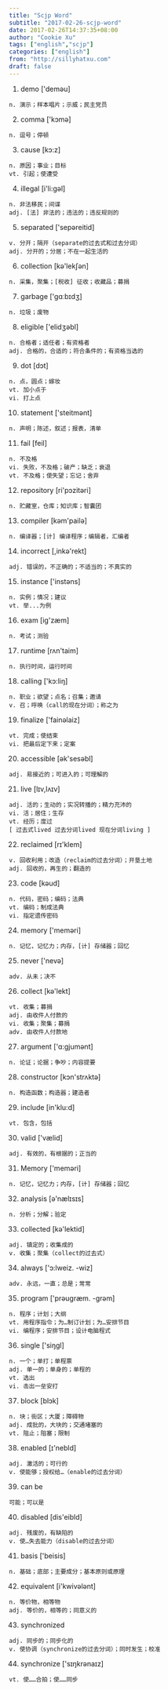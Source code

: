 ```yaml
---
title: "Scjp Word"
subtitle: "2017-02-26-scjp-word"
date: 2017-02-26T14:37:35+08:00
author: "Cookie Xu"
tags: ["english","scjp"]
categories: ["english"]
from: "http://sillyhatxu.com"
draft: false
---
```


1. demo  ['deməu]
```
n. 演示；样本唱片；示威；民主党员
```
2. comma  ['kɔmə]
```
n. 逗号；停顿
```
3. cause  [kɔ:z]
```
n. 原因；事业；目标
vt. 引起；使遭受
```
4. illegal  [i'li:gəl]
```
n. 非法移民；间谍
adj. [法] 非法的；违法的；违反规则的
```
5. separated  ['sepəreitid]
```
v. 分开；隔开（separate的过去式和过去分词）
adj. 分开的；分居；不在一起生活的
```
6. collection  [kə'lekʃən]
```
n. 采集，聚集；[税收] 征收；收藏品；募捐
```
7. garbage  ['gɑːbɪdʒ]
```
n. 垃圾；废物
```
8. eligible  ['elidʒəbl]
```
n. 合格者；适任者；有资格者
adj. 合格的，合适的；符合条件的；有资格当选的
```
9. dot  [dɔt]
```
n. 点，圆点；嫁妆
vt. 加小点于
vi. 打上点
```
10. statement  ['steitmənt]
```
n. 声明；陈述，叙述；报表，清单
```
11. fail  [feil]
```
n. 不及格
vi. 失败，不及格；破产；缺乏；衰退
vt. 不及格；使失望；忘记；舍弃
```
12. repository  [ri'pɔzitəri]
```
n. 贮藏室，仓库；知识库；智囊团
```
13. compiler  [kəm'pailə]
```
n. 编译器；[计] 编译程序；编辑者，汇编者
```
14. incorrect  [,inkə'rekt]
```
adj. 错误的，不正确的；不适当的；不真实的
```
15. instance  ['instəns]
```
n. 实例；情况；建议
vt. 举...为例
```
16. exam  [iɡ'zæm]
```
n. 考试；测验
```
17. runtime  [rʌn'taim]
```
n. 执行时间，运行时间
```
18. calling  ['kɔ:liŋ]
```
n. 职业；欲望；点名；召集；邀请
v. 召；呼唤（call的现在分词）；称之为
```
19. finalize  ['fainəlaiz]
```
vt. 完成；使结束
vi. 把最后定下来；定案
```
20. accessible  [ək'sesəbl]
```
adj. 易接近的；可进入的；可理解的
```
21. live  [lɪv,lʌɪv]
```
adj. 活的；生动的；实况转播的；精力充沛的
vi. 活；居住；生存
vt. 经历；度过
[ 过去式lived 过去分词lived 现在分词living ]
```
22. reclaimed  [rɪ'klem]
```
v. 回收利用；改造（reclaim的过去分词）；开垦土地
adj. 回收的，再生的；翻造的
```
23. code  [kəud]
```
n. 代码，密码；编码；法典
vt. 编码；制成法典
vi. 指定遗传密码
```
24. memory  ['meməri]
```
n. 记忆，记忆力；内存，[计] 存储器；回忆
```
25. never  ['nevə]
```
adv. 从未；决不
```
26. collect  [kə'lekt]
```
vt. 收集；募捐
adj. 由收件人付款的
vi. 收集；聚集；募捐
adv. 由收件人付款地
```
27. argument  ['ɑ:ɡjumənt]
```
n. 论证；论据；争吵；内容提要
```
28. constructor  [kɔn'strʌktə]
```
n. 构造函数；构造器；建造者
```
29. include  [in'klu:d]
```
vt. 包含，包括
```
30. valid  ['vælid]
```
adj. 有效的，有根据的；正当的
```
31. Memory  ['meməri]
```
n. 记忆，记忆力；内存，[计] 存储器；回忆
```
32. analysis  [ə'nælɪsɪs]
```
n. 分析；分解；验定
```
33. collected  [kə'lektid]
```
adj. 镇定的；收集成的
v. 收集；聚集（collect的过去式）
```
34. always  ['ɔ:lweiz. -wiz]
```
adv. 永远，一直；总是；常常
```
35. program  ['prəuɡræm. -ɡrəm]
```
n. 程序；计划；大纲
vt. 用程序指令；为…制订计划；为…安排节目
vi. 编程序；安排节目；设计电脑程式
```
36. single  ['siŋɡl]
```
n. 一个；单打；单程票
adj. 单一的；单身的；单程的
vt. 选出
vi. 击出一垒安打
```
37. block  [blɔk]
```
n. 块；街区；大厦；障碍物
adj. 成批的，大块的；交通堵塞的
vt. 阻止；阻塞；限制
```
38. enabled  [ɪ'nebld]
```
adj. 激活的；可行的
v. 使能够；授权给…（enable的过去分词）
```
39. can be
``` 
可能；可以是
```
40. disabled  [dis'eibld]
```
adj. 残废的，有缺陷的
v. 使…失去能力（disable的过去分词）
```
41. basis  ['beisis]
```
n. 基础；底部；主要成分；基本原则或原理
```
42. equivalent  [i'kwivələnt]
```
n. 等价物，相等物
adj. 等价的，相等的；同意义的
```
43. synchronized
``` 
adj. 同步的；同步化的
v. 使协调（synchronize的过去分词）；同时发生；校准
```
44. synchronize  ['sɪŋkrənaɪz]
```
vt. 使……合拍；使……同步
```